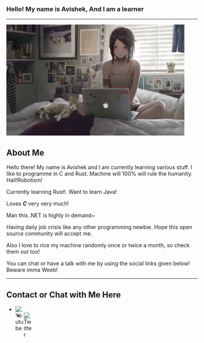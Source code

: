 ### Hello! My name is Avishek, And I am a learner
---
<p align="centre">
	<img 
		width=469"
		alt="menow"
	 src="./picture.jpg">
</p>


## About Me
<p align="left">
Hello there! My name is Avishek and I am currently learning various stuff. I like to programme in C and Rust. Machine will 100% will rule the humanity. Hail!Robotism! <br>

Currently learning Rust!. Want to learn Java!<br>

Loves <b><i>C</i></b> very very much!

Man this .NET is highly in demand~<br>

Having daily job crisis like any other programming newbie. Hope this open source community will accept me.<br>

Also I love to rice my machine randomly once or twice a month, so check them out too!<br>

You can chat or have a talk with me by using the social links given below! Beware imma Weeb! <br>

---
## Contact or Chat with Me Here 
- [<img align="left" alt="Youtube" width="22px" src="https://cdn.jsdelivr.net/npm/simple-icons@3.4.1/icons/youtube.svg" />][Youtube]
- [<img align="left" alt="Twitter" width="22px" src="https://cdn.jsdelivr.net/npm/simple-icons@3.4.1/icons/twitter.svg" />][Twitter]

[Youtube]: https://www.youtube.com/channel/UCkVhowlProN9ayzEMaBEKPQ
[Twitter]: https://twitter.com/KiriyamaOsu
